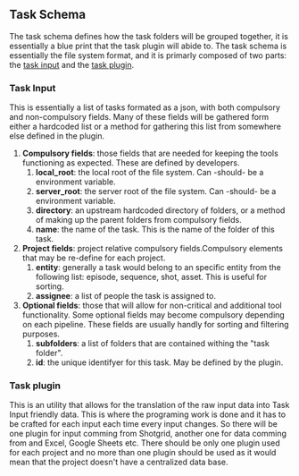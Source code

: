 ## Task Schema
The task schema defines how the task folders will be grouped
together, it is essentially a blue print that the task plugin will abide to.
The task schema is essentially the file system format, and it is primarly composed of two parts: the [task input](#task-input) and the [task plugin](#task-plugin).

### Task Input
This is essentially a list of tasks formated as a json, with both
compulsory and non-compulsory fields. Many of these fields will be gathered form either a hardcoded list or a method for gathering this list from somewhere else defined in the  plugin.

1. **Compulsory fields**: those fields that are needed for keeping the tools functioning as expected. These are defined by developers.
   1. **local_root**: the local root of the file system. Can -should- be a environment variable.
   2. **server_root**: the server root of the file system. Can -should- be a environment variable.
   3. **directory**: an upstream hardcoded directory of folders, or a method of making up the parent folders from compulsory fields.
   4. **name**: the name of the task. This is the name of the folder of this task.
2. **Project fields**: project relative compulsory fields.Compulsory elements that may be re-define for each project.
   1. **entity**: generally a task would belong to an specific entity from the following list: episode, sequence, shot, asset. This is useful for sorting.
   2. **assignee**: a list of people the task is assigned to.
3. **Optional fields**: those that will allow for non-critical
and additional tool functionality. Some optional fields may become compulsory depending on each pipeline. These fields are usually handly for sorting and filtering purposes.
   1. **subfolders**: a list of folders that are contained withing the "task folder".
   2. **id**: the unique identifyer for this task. May be defined by the plugin.

### Task plugin
This is an utility that allows for the translation of the raw input data into Task Input friendly data. This is where the programing work is done and it has to be crafted for each input each time every input changes. So there will be one plugin for input comming from Shotgrid, another one for data comming from and Excel, Google Sheets etc. There should be only one plugin used for each project and no more than one plugin should be used as it would mean that the project doesn't have a centralized data base.

